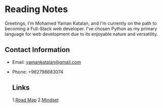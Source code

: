 # Reading Notes

Greetings, I'm Mohamed Yaman Katalan, and I'm currently on the path to becoming a Full-Stack web developer. I've chosen Python as my primary language for web development due to its enjoyable nature and versatility.

## Contact Information
- Email: yamankatalan@gmail.com
- Phone: +962798683074

  ## Links
  1.[Road Map](roadmap.md)
  2.[Mindset](mindset.md)

